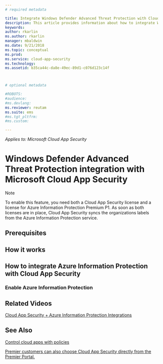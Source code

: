```yaml
---
# required metadata

title: Integrate Windows Defender Advanced Threat Protection with Cloud App Security | Microsoft Docs
description: This article provides information about how to integrate Windows Defender ATP with Cloud App Security seamless integration and enhanced visibility into Shadow IT and risk management.
keywords:
author: rkarlin
ms.author: rkarlin
manager: mbaldwin
ms.date: 9/21/2018
ms.topic: conceptual
ms.prod:
ms.service: cloud-app-security
ms.technology:
ms.assetid: b35ca44c-da8e-49ec-89d1-c076d123c14f



# optional metadata

#ROBOTS:
#audience:
#ms.devlang:
ms.reviewer: reutam
ms.suite: ems
#ms.tgt_pltfrm:
#ms.custom:

---
```



*Applies to: Microsoft Cloud App Security*


# Windows Defender Advanced Threat Protection integration with Microsoft Cloud App Security



> [!NOTE] 
> To enable this feature, you need both a Cloud App Security license and a license for Azure Information Protection Premium P1. As soon as both licenses are in place, Cloud App Security syncs the organizations labels from the Azure Information Protection service.


## Prerequisites


## How it works

## How to integrate Azure Information Protection with Cloud App Security
  
### Enable Azure Information Protection



 
## Related Videos  
[Cloud App Security + Azure Information Protection Integrations](https://channel9.msdn.com/Shows/Microsoft-Security/MCAS--AIP-Integrations)  

## See Also  
[Control cloud apps with policies](control-cloud-apps-with-policies.md)   

[Premier customers can also choose Cloud App Security directly from the Premier Portal.](https://premier.microsoft.com/)  
  
